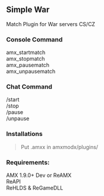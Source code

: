 ## Simple War
Match Plugin for War servers CS/CZ<br/>

### Console Command
amx_startmatch<br/>
amx_stopmatch<br/>
amx_pausematch<br/>
amx_unpausematch<br/>

### Chat Command
/start<br/>
/stop<br/>
/pause<br/>
/unpause<br/>

### Installations
> Put .amxx in amxmodx/plugins/<br/>

### Requirements:
AMX 1.9.0+ Dev or ReAMX<br/>
ReAPI<br/>
ReHLDS & ReGameDLL<br/>
